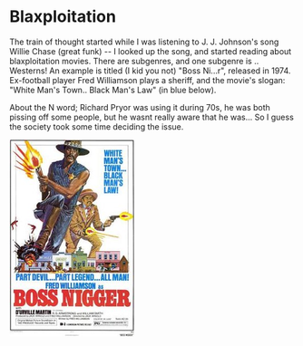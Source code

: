 # Blaxploitation

The train of thought started while I was listening to J. J. Johnson's
song Willie Chase (great funk) -- I looked up the song, and started
reading about blaxploitation movies. There are subgenres, and one
subgenre is .. Westerns!  An example is titled (I kid you not) "Boss
Ni...r", released in 1974. Ex-football player Fred Williamson plays a
sheriff, and the movie's slogan: "White Man's Town.. Black Man's Law"
(in blue below).

About the N word; Richard Pryor was using it during 70s, he was both
pissing off some people, but he wasnt really aware that he was... So I
guess the society took some time deciding the issue.

![](bnig.png)

